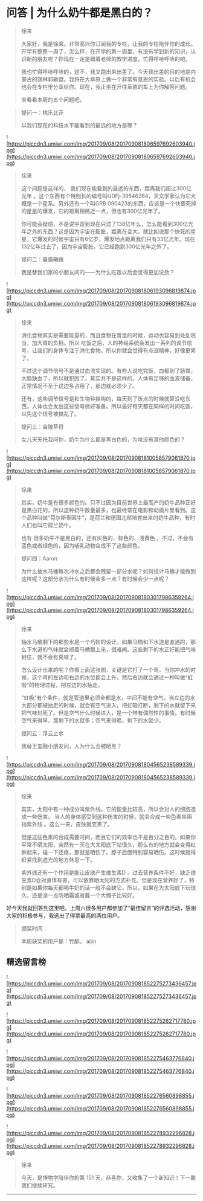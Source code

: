 # 问答 | 为什么奶牛都是黑白的？

> 徐来
> 
> 大家好，我是徐来。非常高兴你订阅我的专栏，让我的专栏陪伴你的成长。开学有整整一周了，怎么样，在开学的第一周里，有没有学到新的知识，认识新的朋友呢？你现在一定是跟着老师的教学进度，忙得呼哧呼哧的吧。
> 
> 我也忙得呼哧呼哧的，这不，我又跑出来出差了。今天我出差的目的地是内蒙古的锡林郭勒盟。我将在大草原上做一个非常有意思的实验。以后有机会也会在专栏里分享给你。现在，我正坐在开往草原的车上为你解答问题。
> 
> 来看看本周的五个问题吧。

> 提问一：桃乐比菲
> 
> 以我们现在的科技水平能看到的最远的地方是哪？

![https://piccdn3.umiwi.com/img/201709/08/201709081806597692603940.jpg](https://piccdn3.umiwi.com/img/201709/08/201709081806597692603940.jpg)

> 徐来
> 
> 这个问题是这样的， 我们现在能看到的最远的东西，距离我们超过300亿光年 。这个东西有个特别长的编号叫UDFj-39546284，天文学家认为它大概是一个星系。另外还有一个叫GRB 090423的东西，应该是一个快要死掉的星星的爆发，它的距离稍微近一点，但也有300亿光年了。
> 
> 你可能会疑惑，不是说宇宙到现在只过了138亿年么，怎么能看到300亿光年之外的东西？这是因为宇宙在膨胀，距离在变大。就比如说那个快死的星星，它爆发的时候宇宙只有6亿岁，爆发地点距离我们只有33亿光年。现在132亿年过去了，因为宇宙膨胀，它已经跑到300亿光年之外了。

> 提问二：晨露曦微
> 
> 我是替我们家的小朋友问的——为什么吃饭以后会觉得更加没劲？

![https://piccdn3.umiwi.com/img/201709/08/201709081806193096819874.jpg](https://piccdn3.umiwi.com/img/201709/08/201709081806193096819874.jpg)

> 徐来
> 
> 消化食物其实是需要能量的，而且食物在胃里的时候，运动也容易到处乱咣当，加大胃的负担。所以 吃饭之后，人的神经系统会发出一系列的调节信号，让我们的身体专注于消化食物。所以你就会觉得有点没精神，好像更累了。
> 
> 不过这个调节信号不是通过血流实现的。有些人说吃完饭，血都到了肠胃，大脑缺血了，所以就犯困了。其实并不是这样的。人体有足够的血液储备，正常情况不至于这边多占用了，那边就必须少了。
> 
> 还有，这些调节信号是和生物钟挂钩的，每天到了饭点的时候就算没吃东西，人体也会发出这些信号做好准备。所以最好每天都在同样的时间吃饭，以免这个信号被搞乱了。

> 提问三：金陵草将
> 
> 女儿天天托我问你，奶牛为什么都是黑白色的，为啥没有其他颜色的？

![https://piccdn3.umiwi.com/img/201709/08/201709081810058579061870.jpg](https://piccdn3.umiwi.com/img/201709/08/201709081810058579061870.jpg)

> 徐来
> 
> 其实，奶牛是有很多颜色的。只不过因为目前世界上最高产的奶牛品种正好是黑白花的，所以这种奶牛数量最多，也最经常在电影和动画片里看到。这个品种叫做“荷尔斯泰因牛”，是荷兰和德国北部培育出来的奶牛品种，有时人们也叫它荷兰奶牛。
> 
> 也有 很多奶牛不是黑白的，还有灰色的、棕色的、浅黄色 。不过，不会有蓝色或者绿色的，因为哺乳动物合成不了这些颜色。

> 提问四：Aaron
> 
> 为什么抽水马桶每次冲水之后都会残留一部分水呢？如何设计马桶才能做到这样呢？这部分水为什么有时候会多一点？有时候会少一点呢？

![https://piccdn3.umiwi.com/img/201709/08/201709081803017986359264.jpg](https://piccdn3.umiwi.com/img/201709/08/201709081803017986359264.jpg)

> 徐来
> 
> 抽水马桶剩下的那些水是一个巧妙的设计。如果马桶和下水道是直通的，那么下水道的气味就会顺着马桶飘上来，很难闻。这些剩下的水正好能把气味封住，就不会有臭味了。
> 
> 怎么设计出来的呢？你看上面这张图，关键是它打了一个弯。当你冲水的时候，这个弯的左边和右边的水位都会上升，然后右边就会通过一种叫做“虹吸”的物理过程，把左边的水抽走。
> 
> “虹吸”有个条件，就是管道里必须全都是水，中间不能有空气。当左边的水大部分都被抽走的时候，就会有空气进入，把虹吸打断，剩下的水就留下来把气味封死了。但是空气什么时候进入，是一个带有偶然性的事情。有时候空气来得早，那剩下的水就多；空气来得晚，剩下的水就少。

> 提问五：浮云止水
> 
> 我替王玺融小朋友问，人为什么会被晒黑？

![https://piccdn3.umiwi.com/img/201709/08/201709081804565238589339.jpg](https://piccdn3.umiwi.com/img/201709/08/201709081804565238589339.jpg)

> 徐来
> 
> 其实，太阳中有一种成分叫紫外线。它的能量比较高，所以会对人的细胞造成一些伤害。 当人的身体感受到这种伤害的时候，就会合成一些色素来阻挡紫外线 。这么一来，皮肤就变黑了。
> 
> 但是这些色素的合成需要时间，而且它们的效率也不是百分之百的。如果你平常不晒太阳，突然有一天在大太阳底下站很久，那么有的地方就会变得红肿起来，碰一下还疼，那就是晒伤了。脖子后面特别容易晒伤。这时候就得赶紧找到遮光的地方休息一下。
> 
> 紫外线还有一个作用是能让皮肤产生维生素D 。过去营养条件不好，缺乏维生素D会对身体有害，可以依靠晒太阳的方式补充。但是现在营养好了，特别是如果你每天都喝牛奶的话一般不会缺它。所以，如果在大太阳底下玩很久，还是涂一点防晒霜或者戴一个大帽子比较好。

好今天我就回答到这里吧。上周六很多用户都参加了“最佳留言”的评选活动，感谢大家的积极参与，我选出了得票最高的两位用户。

> 颁奖时间：
> 
> 本周获奖的用户是：竹醉。   aijin

## 精选留言榜

![https://piccdn3.umiwi.com/img/201709/08/201709081852275273436457.jpg](https://piccdn3.umiwi.com/img/201709/08/201709081852275273436457.jpg)

![https://piccdn3.umiwi.com/img/201709/08/201709081852275262717780.jpg](https://piccdn3.umiwi.com/img/201709/08/201709081852275262717780.jpg)

![https://piccdn3.umiwi.com/img/201709/08/201709081852275463776840.jpg](https://piccdn3.umiwi.com/img/201709/08/201709081852275463776840.jpg)

![https://piccdn3.umiwi.com/img/201709/08/201709081852276560898855.jpg](https://piccdn3.umiwi.com/img/201709/08/201709081852276560898855.jpg)

![https://piccdn3.umiwi.com/img/201709/08/201709081852278932296828.jpg](https://piccdn3.umiwi.com/img/201709/08/201709081852278932296828.jpg)

> 徐来
> 
> 今天，是博物学陪伴你的第 151 天，恭喜你，又收集了一个新知识！下一期我们继续研究。

---
